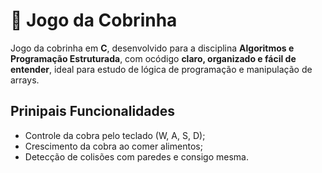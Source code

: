 # 🐍 Jogo da Cobrinha
Jogo da cobrinha em **C**, desenvolvido para a disciplina **Algoritmos e Programação Estruturada**, com ocódigo **claro, organizado e fácil de entender**, ideal para estudo de lógica de programação e manipulação de arrays.

## Prinipais Funcionalidades
- Controle da cobra pelo teclado (W, A, S, D);
- Crescimento da cobra ao comer alimentos;
- Detecção de colisões com paredes e consigo mesma.  
